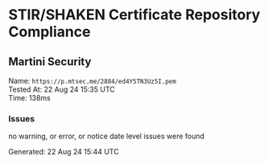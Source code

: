 # STIR/SHAKEN Certificate Repository Compliance

## Martini Security

Name: `https://p.mtsec.me/2884/ed4Y5TN3Uz5I.pem`\
Tested At: 22 Aug 24 15:35 UTC\
Time: 138ms

### Issues

no warning, or error, or notice date level issues were found

Generated: 22 Aug 24 15:44 UTC